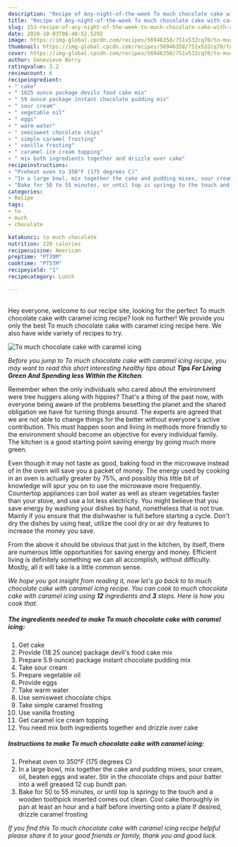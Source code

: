 ```yaml
---
description: "Recipe of Any-night-of-the-week To much chocolate cake with caramel icing"
title: "Recipe of Any-night-of-the-week To much chocolate cake with caramel icing"
slug: 153-recipe-of-any-night-of-the-week-to-much-chocolate-cake-with-caramel-icing
date: 2020-10-03T06:48:52.529Z
image: https://img-global.cpcdn.com/recipes/56946358/751x532cq70/to-much-chocolate-cake-with-caramel-icing-recipe-main-photo.jpg
thumbnail: https://img-global.cpcdn.com/recipes/56946358/751x532cq70/to-much-chocolate-cake-with-caramel-icing-recipe-main-photo.jpg
cover: https://img-global.cpcdn.com/recipes/56946358/751x532cq70/to-much-chocolate-cake-with-caramel-icing-recipe-main-photo.jpg
author: Genevieve Berry
ratingvalue: 3.2
reviewcount: 6
recipeingredient:
- " cake"
- " 1825 ounce package devils food cake mix"
- " 59 ounce package instant chocolate pudding mix"
- " sour cream"
- " vegetable oil"
- " eggs"
- " warm water"
- " semisweet chocolate chips"
- " simple caramel frosting"
- " vanilla frosting"
- " caramel ice cream topping"
- " mix both ingredients together and drizzle over cake"
recipeinstructions:
- "Preheat oven to 350°F (175 degrees C)"
- "In a large bowl, mix together the cake and pudding mixes, sour cream, oil, beaten eggs and water. Stir in the chocolate chips and pour batter into a well greased 12 cup bundt pan."
- "Bake for 50 to 55 minutes, or until top is springy to the touch and a wooden toothpick inserted comes out clean. Cool cake thoroughly in pan at least an hour and a half before inverting onto a plate If desired, drizzle caramel frosting"
categories:
- Recipe
tags:
- to
- much
- chocolate

katakunci: to much chocolate 
nutrition: 220 calories
recipecuisine: American
preptime: "PT39M"
cooktime: "PT57M"
recipeyield: "1"
recipecategory: Lunch

---
```

<br>
Hey everyone, welcome to our recipe site, looking for the perfect To much chocolate cake with caramel icing recipe? look no further! We provide you only the best To much chocolate cake with caramel icing recipe here. We also have wide variety of recipes to try.
<br>


![To much chocolate cake with caramel icing](https://img-global.cpcdn.com/recipes/56946358/751x532cq70/to-much-chocolate-cake-with-caramel-icing-recipe-main-photo.jpg)

<i>Before you jump to To much chocolate cake with caramel icing recipe, you may want to read this short interesting healthy tips about 
<strong>Tips For Living Green And Spending less Within the Kitchen</strong>.</i>
</br>

Remember when the only individuals who cared about the environment were tree huggers along with hippies? That's a thing of the past now, with everyone being aware of the problems besetting the planet and the shared obligation we have for turning things around. The experts are agreed that we are not able to change things for the better without everyone's active contribution. This must happen soon and living in methods more friendly to the environment should become an objective for every individual family. The kitchen is a good starting point saving energy by going much more green.

Even though it may not taste as good, baking food in the microwave instead of in the oven will save you a packet of money. The energy used by cooking in an oven is actually greater by 75%, and possibly this little bit of knowledge will spur you on to use the microwave more frequently. Countertop appliances can boil water as well as steam vegetables faster than your stove, and use a lot less electricity. You might believe that you save energy by washing your dishes by hand, nonetheless that is not true. Mainly if you ensure that the dishwasher is full before starting a cycle. Don't dry the dishes by using heat, utilize the cool dry or air dry features to increase the money you save.

From the above it should be obvious that just in the kitchen, by itself, there are numerous little opportunities for saving energy and money. Efficient living is definitely something we can all accomplish, without difficulty. Mostly, all it will take is a little common sense.


<i>We hope you got insight from reading it, now let's go back to to much chocolate cake with caramel icing recipe. You can cook to much chocolate cake with caramel icing using <strong>12</strong> ingredients and <strong>3</strong> steps. Here is how you cook that.
</i>

##### The ingredients needed to make To much chocolate cake with caramel icing:

1. Get  cake
1. Provide  (18.25 ounce) package devil&#39;s food cake mix
1. Prepare  5.9 ounce) package instant chocolate pudding mix
1. Take  sour cream
1. Prepare  vegetable oil
1. Provide  eggs
1. Take  warm water
1. Use  semisweet chocolate chips
1. Take  simple caramel frosting
1. Use  vanilla frosting
1. Get  caramel ice cream topping
1. You need  mix both ingredients together and drizzle over cake


##### Instructions to make To much chocolate cake with caramel icing:

1. Preheat oven to 350°F (175 degrees C)
1. In a large bowl, mix together the cake and pudding mixes, sour cream, oil, beaten eggs and water. Stir in the chocolate chips and pour batter into a well greased 12 cup bundt pan.
1. Bake for 50 to 55 minutes, or until top is springy to the touch and a wooden toothpick inserted comes out clean. Cool cake thoroughly in pan at least an hour and a half before inverting onto a plate If desired, drizzle caramel frosting


<i>If you find this To much chocolate cake with caramel icing recipe helpful please share it to your good friends or family, thank you and good luck.</i>

